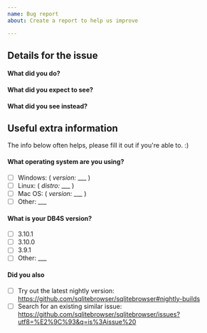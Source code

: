 ```yaml
---
name: Bug report
about: Create a report to help us improve

---
```


<!--
Thanks for coming here to report a bug. :)

Please describe it in this section, fill out the correct check boxes
below with an "x", then click the "Submit new issue" button at the bottom
-->

Details for the issue
--------------------

#### What did you do?


#### What did you expect to see?


#### What did you see instead?


Useful extra information
-------------------------

The info below often helps, please fill it out if you're able to. :)

#### What operating system are you using?

- [ ] Windows: ( _version:_ ___ )
- [ ] Linux: ( _distro:_ ___ )
- [ ] Mac OS: ( _version:_ ___ )
- [ ] Other: ___

#### What is your DB4S version?

- [ ] 3.10.1
- [ ] 3.10.0
- [ ] 3.9.1
- [ ] Other: ___

#### Did you also

- [ ] Try out the latest nightly version: https://github.com/sqlitebrowser/sqlitebrowser#nightly-builds
- [ ] Search for an existing similar issue: https://github.com/sqlitebrowser/sqlitebrowser/issues?utf8=%E2%9C%93&q=is%3Aissue%20
